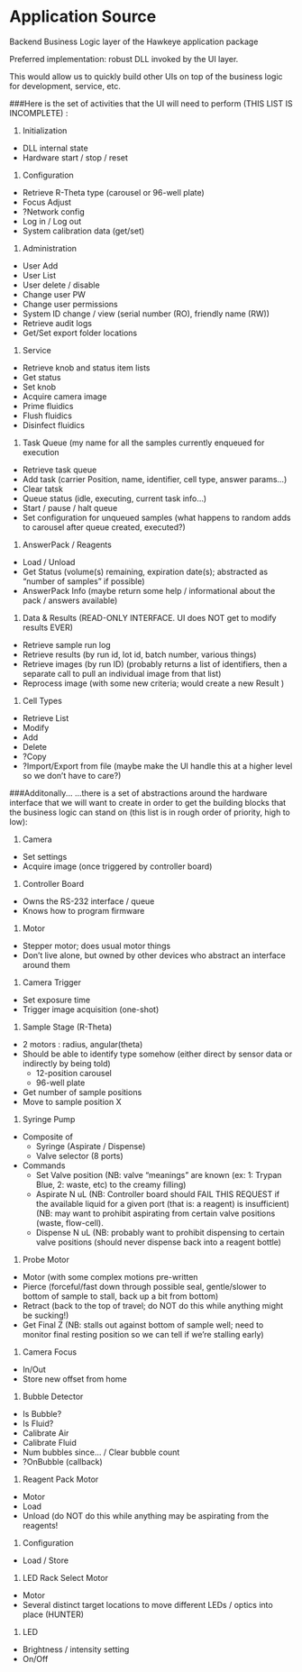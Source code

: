 Application Source
=========

Backend Business Logic layer of the Hawkeye application package

Preferred implementation: robust DLL invoked by the UI layer.

This would allow us to quickly build other UIs on top of the business logic for development, service, etc.

###Here is the set of activities that the UI will need to perform (THIS LIST IS INCOMPLETE) : 

1. Initialization
  * DLL internal state 
  * Hardware start / stop / reset
1. Configuration
  * Retrieve R-Theta type (carousel or 96-well plate)
  * Focus Adjust
  * ?Network config
  * Log in / Log out
  * System calibration data (get/set)
1. Administration
  * User Add
  * User List
  * User delete / disable
  * Change user PW
  * Change user permissions
  * System ID change / view (serial number (RO), friendly name (RW))
  * Retrieve audit logs
  * Get/Set export folder locations
1. Service
  * Retrieve knob and status item lists
  * Get status
  * Set knob
  * Acquire camera image
  * Prime fluidics
  * Flush fluidics
  * Disinfect fluidics
1. Task Queue (my name for all the samples currently enqueued for execution
  * Retrieve task queue
  * Add task (carrier Position, name, identifier, cell type, answer params…)
  * Clear tatsk
  * Queue status (idle, executing, current task info…)
  * Start / pause / halt queue
  * Set configuration for unqueued samples (what happens to random adds to carousel after queue created, executed?)
1. AnswerPack / Reagents
  * Load / Unload
  * Get Status (volume(s) remaining, expiration date(s); abstracted as “number of samples” if possible)
  * AnswerPack Info (maybe return some help / informational about the pack / answers available)
1. Data & Results (READ-ONLY INTERFACE. UI does NOT get to modify results EVER)
  * Retrieve sample run log
  * Retrieve results (by run id, lot id, batch number, various things)
  * Retrieve images (by run ID) (probably returns a list of identifiers, then a separate call to pull an individual image from that list)
  * Reprocess image (with some new criteria; would create a new Result )
1. Cell Types
  * Retrieve List
  * Modify
  * Add
  * Delete
  * ?Copy
  * ?Import/Export from file (maybe make the UI handle this at a higher level so we don’t have to care?)

###Additonally...
...there is a set of abstractions around the hardware interface that we will want to create in order to get the building blocks that the business logic can stand on (this list is in rough order of priority, high to low):

1. Camera
  * Set settings
  * Acquire image (once triggered by controller board)
1. Controller Board
  * Owns the RS-232 interface / queue
  * Knows how to program firmware
1. Motor 
  * Stepper motor; does usual motor things
  * Don’t live alone, but owned by other devices who abstract an interface around them
1. Camera Trigger
  * Set exposure time
  * Trigger image acquisition (one-shot)
1. Sample Stage (R-Theta)
  * 2 motors : radius, angular(theta)
  * Should be able to identify type somehow (either direct by sensor data or indirectly by being told)
    * 12-position carousel
    * 96-well plate
  * Get number of sample positions
  * Move to sample position X
1. Syringe Pump
  * Composite of
    * Syringe (Aspirate / Dispense)
    * Valve selector (8 ports)
  * Commands
    * Set Valve position (NB: valve “meanings” are known (ex: 1: Trypan Blue, 2: waste, etc) to the creamy filling)
    * Aspirate N uL   (NB: Controller board should FAIL THIS REQUEST if the available liquid for a given port (that is: a reagent) is insufficient)(NB: may want to prohibit aspirating from certain valve positions (waste, flow-cell).
    * Dispense N uL (NB: probably want to prohibit dispensing to certain valve positions (should never dispense back into a reagent bottle)
1. Probe Motor
  * Motor (with some complex motions pre-written
  * Pierce (forceful/fast down through possible seal, gentle/slower to bottom of sample to stall, back up a bit from bottom)
  * Retract (back to the top of travel; do NOT do this while anything might be sucking!)
  * Get Final Z (NB: stalls out against bottom of sample well; need to monitor final resting position so we can tell if we’re stalling early)
1. Camera Focus
  * In/Out
  * Store new offset from home
1. Bubble Detector
  * Is Bubble?
  * Is Fluid?
  * Calibrate Air
  * Calibrate Fluid
  * Num bubbles since… / Clear bubble count
  * ?OnBubble (callback)
1. Reagent Pack Motor
  * Motor
  * Load
  * Unload (do NOT do this while anything may be aspirating from the reagents!
1. Configuration
  * Load / Store
1. LED Rack Select Motor
  * Motor
  * Several distinct target locations to move different LEDs / optics into place (HUNTER)
1. LED
  * Brightness / intensity setting
  * On/Off



  
